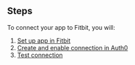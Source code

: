 ## Steps
To connect your app to Fitbit, you will:
1. [Set up app in Fitbit](#set-up-app-in-fitbit)
2. [Create and enable connection in Auth0](#create-and-enable-connection-in-auth0)
3. [Test connection](#test-connection)
